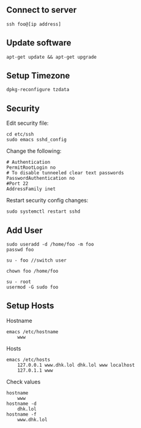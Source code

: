 ## Connect to server
```
ssh foo@[ip address]
```

## Update software
```
apt-get update && apt-get upgrade
```

## Setup Timezone
```
dpkg-reconfigure tzdata
```

## Security
Edit security file:
```
cd etc/ssh
sudo emacs sshd_config
```
Change the following:
```
# Authentication
PermitRootLogin no
# To disable tunneeled clear text passwords
PasswordAuthentication no
#Port 22
AddressFamily inet
```
Restart security config changes: 
```
sudo systemctl restart sshd
```

## Add User
```
sudo useradd -d /home/foo -m foo
passwd foo

su - foo //switch user

chown foo /home/foo

su - root
usermod -G sudo foo
```

## Setup Hosts
Hostname
```
emacs /etc/hostname
	www
```
Hosts
```
emacs /etc/hosts
	127.0.0.1 www.dhk.lol dhk.lol www localhost
	127.0.1.1 www
```
Check values
```
hostname
	www
hostname -d
	dhk.lol
hostname -f
	www.dhk.lol
```
